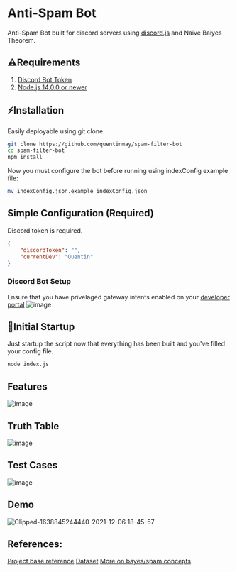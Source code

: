 # Anti-Spam Bot 

Anti-Spam Bot built for discord servers using [discord.js](https://discord.js.org) and Naive Baiyes Theorem.

## ⚠Requirements
1. [Discord Bot Token](https://discordjs.guide/preparations/setting-up-a-bot-application.html#creating-your-bot)
2. [Node.js 14.0.0 or newer](https://nodejs.org/)

## ⚡Installation

Easily deployable using git clone:

```bash
git clone https://github.com/quentinmay/spam-filter-bot
cd spam-filter-bot
npm install
```
Now you must configure the bot before running using indexConfig example file:
```bash
mv indexConfig.json.example indexConfig.json
```
## Simple Configuration (Required)
Discord token is required.

```json
{
    "discordToken": "",
    "currentDev": "Quentin"
}
```

### Discord Bot Setup
Ensure that you have privelaged gateway intents enabled on your [developer portal](https://discord.com/developers/applications)
![image](https://user-images.githubusercontent.com/73214439/115173596-7e487a00-a07c-11eb-9877-f2cf1441ee75.png)

## 🚀Initial Startup
Just startup the script now that everything has been built and you've filled your config file.
```bash
node index.js
```

## Features
![image](https://user-images.githubusercontent.com/73214439/144963321-2f6a543b-76f6-4b05-80fb-039be5db1515.png)

## Truth Table
![image](https://user-images.githubusercontent.com/73214439/144963350-597616da-9100-411e-8ce1-2332cff1b6ca.png)

## Test Cases
![image](https://user-images.githubusercontent.com/73214439/144963385-90732e5f-eef8-46f0-b10b-26053b7f4034.png)


## Demo
![Clipped-1638845244440-2021-12-06 18-45-57](https://user-images.githubusercontent.com/73214439/144963221-ae44ff33-ddfa-44ad-9a55-6fb2a04fd994.gif)


## References:
[Project base reference](https://towardsdatascience.com/na%C3%AFve-bayes-spam-filter-from-scratch-12970ad3dae7)
[Dataset](https://www.kaggle.com/uciml/sms-spam-collection-dataset)
[More on bayes/spam concepts](https://www.baeldung.com/cs/spam-filter-training-sets)
